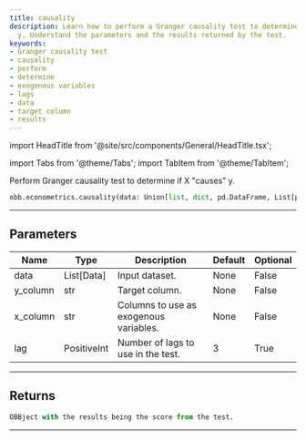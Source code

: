 ```yaml
---
title: causality
description: Learn how to perform a Granger causality test to determine if X causes
  y. Understand the parameters and the results returned by the test.
keywords:
- Granger causality test
- causality
- perform
- determine
- exogenous variables
- lags
- data
- target column
- results
---
```


import HeadTitle from '@site/src/components/General/HeadTitle.tsx';

<HeadTitle title="econometrics /causality - Reference | OpenBB Platform Docs" />

<!-- markdownlint-disable MD012 MD031 MD033 -->

import Tabs from '@theme/Tabs';
import TabItem from '@theme/TabItem';

Perform Granger causality test to determine if X "causes" y.

```python wordwrap
obb.econometrics.causality(data: Union[list, dict, pd.DataFrame, List[pd.DataFrame], pd.Series, List[pd.Series], numpy.ndarray, Data, List[Data]], y_column: str, x_column: str, lag: int = 3)
```

---

## Parameters

<Tabs>
<TabItem value="standard" label="Standard">

| Name | Type | Description | Default | Optional |
| ---- | ---- | ----------- | ------- | -------- |
| data | List[Data] | Input dataset. | None | False |
| y_column | str | Target column. | None | False |
| x_column | str | Columns to use as exogenous variables. | None | False |
| lag | PositiveInt | Number of lags to use in the test. | 3 | True |
</TabItem>

</Tabs>

---

## Returns

```python wordwrap
OBBject with the results being the score from the test.
```

---

